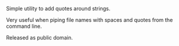 Simple utility to add quotes around strings. 

Very useful when piping file names with spaces and quotes from the command line.

Released as public domain.
